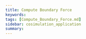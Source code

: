 ```yaml
---
title: Compute Boundary Force
keywords: 
tags: [Compute_Boundary_Force.md]
sidebar: cosimulation_application
summary: 
---
```

